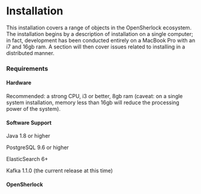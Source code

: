 # Installation

This installation covers a range of objects in the OpenSherlock ecosystem. The installation begins by a description of installation on a single computer; in fact, development has been conducted entirely on a MacBook Pro with an i7 and 16gb ram. A section will then cover issues related to installing in a distributed manner.

### Requirements

#### Hardware

Recommended: a strong CPU, i3 or better, 8gb ram \(caveat: on a single system installation, memory less than 16gb will reduce the processing power of the system\).

#### Software Support

Java 1.8 or higher

PostgreSQL 9.6 or higher

ElasticSearch 6+

Kafka 1.1.0 \(the current release at this time\)

#### OpenSherlock

